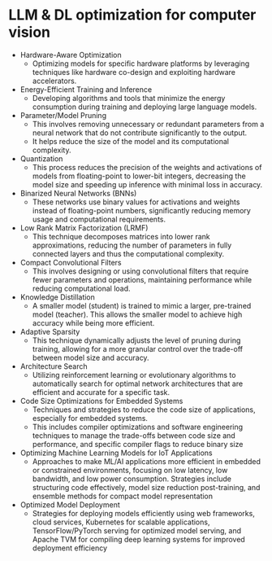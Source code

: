 # LLM & DL optimization for computer vision

- Hardware-Aware Optimization 
    - Optimizing models for specific hardware platforms by leveraging techniques like hardware co-design and exploiting hardware accelerators.
- Energy-Efficient Training and Inference
    - Developing algorithms and tools that minimize the energy consumption during training and deploying large language models.
- Parameter/Model Pruning
    - This involves removing unnecessary or redundant parameters from a neural network that do not contribute significantly to the output. 
    - It helps reduce the size of the model and its computational complexity.
- Quantization
    - This process reduces the precision of the weights and activations of models from floating-point to lower-bit integers, decreasing the model size and speeding up inference with minimal loss in accuracy.
- Binarized Neural Networks (BNNs)
    - These networks use binary values for activations and weights instead of floating-point numbers, significantly reducing memory usage and computational requirements.
- Low Rank Matrix Factorization (LRMF)
    - This technique decomposes matrices into lower rank approximations, reducing the number of parameters in fully connected layers and thus the computational complexity.
- Compact Convolutional Filters
    - This involves designing or using convolutional filters that require fewer parameters and operations, maintaining performance while reducing computational load.
- Knowledge Distillation
    - A smaller model (student) is trained to mimic a larger, pre-trained model (teacher). This allows the smaller model to achieve high accuracy while being more efficient.
- Adaptive Sparsity
    - This technique dynamically adjusts the level of pruning during training, allowing for a more granular control over the trade-off between model size and accuracy.
- Architecture Search
    - Utilizing reinforcement learning or evolutionary algorithms to automatically search for optimal network architectures that are efficient and accurate for a specific task.
- Code Size Optimizations for Embedded Systems
    - Techniques and strategies to reduce the code size of applications, especially for embedded systems. 
    - This includes compiler optimizations and software engineering techniques to manage the trade-offs between code size and performance, and specific compiler flags to reduce binary size
- Optimizing Machine Learning Models for IoT Applications
    - Approaches to make ML/AI applications more efficient in embedded or constrained environments, focusing on low latency, low bandwidth, and low power consumption. Strategies include structuring code effectively, model size reduction post-training, and ensemble methods for compact model representation
- Optimized Model Deployment
    - Strategies for deploying models efficiently using web frameworks, cloud services, Kubernetes for scalable applications, TensorFlow/PyTorch serving for optimized model serving, and Apache TVM for compiling deep learning systems for improved deployment efficiency